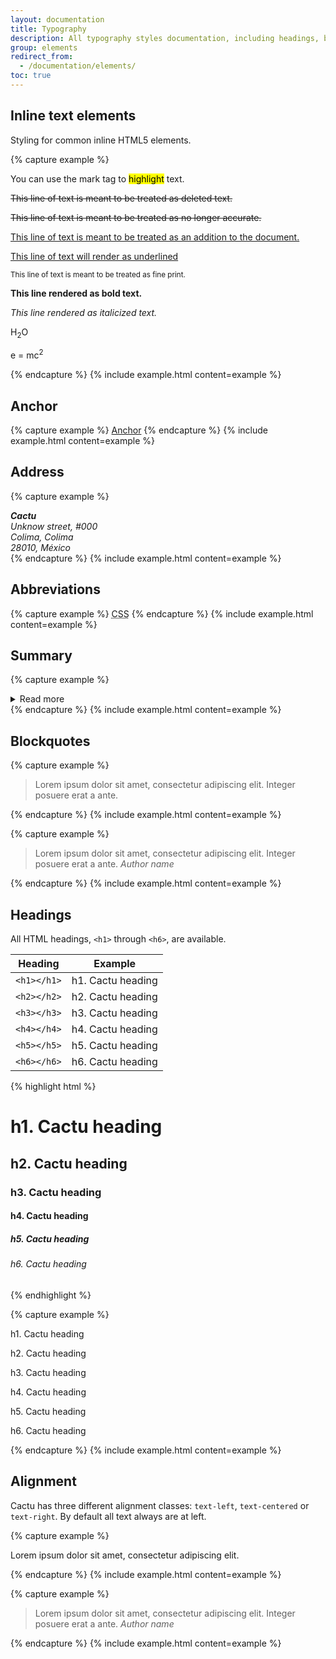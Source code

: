 ```yaml
---
layout: documentation
title: Typography
description: All typography styles documentation, including headings, body text, and more.
group: elements
redirect_from:
  - /documentation/elements/
toc: true
---
```



## Inline text elements

Styling for common inline HTML5 elements.

{% capture example %}
<p>You can use the mark tag to <mark>highlight</mark> text.</p>
<p><del>This line of text is meant to be treated as deleted text.</del></p>
<p><s>This line of text is meant to be treated as no longer accurate.</s></p>
<p><ins>This line of text is meant to be treated as an addition to the document.</ins></p>
<p><u>This line of text will render as underlined</u></p>
<p><small>This line of text is meant to be treated as fine print.</small></p>
<p><strong>This line rendered as bold text.</strong></p>
<p><em>This line rendered as italicized text.</em></p>
<p>H<sub>2</sub>O</p>
<p>e = mc<sup>2</sup></p>
{% endcapture %}
{% include example.html content=example %}


## Anchor

{% capture example %}
<a href="#">Anchor</a>
{% endcapture %}
{% include example.html content=example %}


## Address

{% capture example %}
<address>
  <strong>Cactu</strong><br>
  Unknow street, #000<br>
  Colima, Colima<br>
  28010, México
</address>
{% endcapture %}
{% include example.html content=example %}


## Abbreviations

{% capture example %}
<abbr title="Cascading Style Sheets">CSS</abbr>
{% endcapture %}
{% include example.html content=example %}


## Summary

{% capture example %}
<details>
  <summary>Read more</summary>
  <p>Lorem ipsum dolor sit amet, consectetur adipiscing elit. Donec viverra nec nulla vitae mollis.</p>
</details>
{% endcapture %}
{% include example.html content=example %}


## Blockquotes

{% capture example %}
<blockquote>
  Lorem ipsum dolor sit amet, consectetur adipiscing elit. Integer posuere erat a ante.
</blockquote>
{% endcapture %}
{% include example.html content=example %}

{% capture example %}
<blockquote>
  Lorem ipsum dolor sit amet, consectetur adipiscing elit. Integer posuere erat a ante.
  <cite>Author name</cite>
</blockquote>
{% endcapture %}
{% include example.html content=example %}


## Headings

All HTML headings, `<h1>` through `<h6>`, are available.

| Heading | Example |
| ------- | ------- |
| `<h1></h1>` | <span class="h1">h1. Cactu heading</span> |
| `<h2></h2>` | <span class="h2">h2. Cactu heading</span> |
| `<h3></h3>` | <span class="h3">h3. Cactu heading</span> |
| `<h4></h4>` | <span class="h4">h4. Cactu heading</span> |
| `<h5></h5>` | <span class="h5">h5. Cactu heading</span> |
| `<h6></h6>` | <span class="h6">h6. Cactu heading</span> |

{% highlight html %}
<h1>h1. Cactu heading</h1>
<h2>h2. Cactu heading</h2>
<h3>h3. Cactu heading</h3>
<h4>h4. Cactu heading</h4>
<h5>h5. Cactu heading</h5>
<h6>h6. Cactu heading</h6>
{% endhighlight %}

{% capture example %}
<p class="h1">h1. Cactu heading</p>
<p class="h2">h2. Cactu heading</p>
<p class="h3">h3. Cactu heading</p>
<p class="h4">h4. Cactu heading</p>
<p class="h5">h5. Cactu heading</p>
<p class="h6">h6. Cactu heading</p>
{% endcapture %}
{% include example.html content=example %}


## Alignment

Cactu has three different alignment classes: `text-left`, `text-centered` or `text-right`. By default all text always are at left.

{% capture example %}
<p class="text-centered">Lorem ipsum dolor sit amet, consectetur adipiscing elit.</p>
{% endcapture %}
{% include example.html content=example %}

{% capture example %}
<blockquote class="text-right">
  Lorem ipsum dolor sit amet, consectetur adipiscing elit. Integer posuere erat a ante.
  <cite>Author name</cite>
</blockquote>
{% endcapture %}
{% include example.html content=example %}